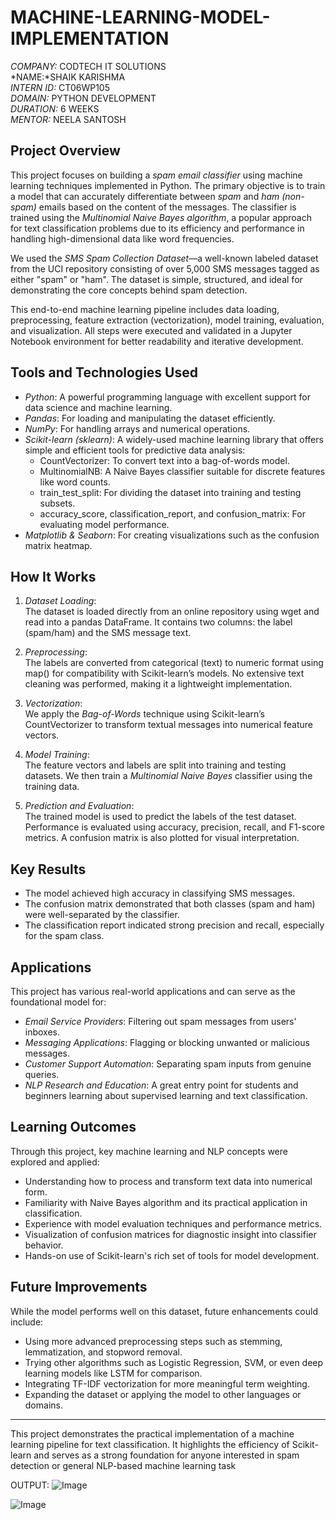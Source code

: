 # MACHINE-LEARNING-MODEL-IMPLEMENTATION

*COMPANY:* CODTECH IT SOLUTIONS  
*NAME:*SHAIK  KARISHMA   
*INTERN ID:* CT06WP105  
*DOMAIN:* PYTHON DEVELOPMENT  
*DURATION:* 6 WEEKS  
*MENTOR:* NEELA SANTOSH


## Project Overview

This project focuses on building a *spam email classifier* using machine learning techniques implemented in Python. The primary objective is to train a model that can accurately differentiate between *spam* and *ham (non-spam)* emails based on the content of the messages. The classifier is trained using the *Multinomial Naive Bayes algorithm*, a popular approach for text classification problems due to its efficiency and performance in handling high-dimensional data like word frequencies.

We used the *SMS Spam Collection Dataset*—a well-known labeled dataset from the UCI repository consisting of over 5,000 SMS messages tagged as either "spam" or "ham". The dataset is simple, structured, and ideal for demonstrating the core concepts behind spam detection.

This end-to-end machine learning pipeline includes data loading, preprocessing, feature extraction (vectorization), model training, evaluation, and visualization. All steps were executed and validated in a Jupyter Notebook environment for better readability and iterative development.

## Tools and Technologies Used

- *Python*: A powerful programming language with excellent support for data science and machine learning.
- *Pandas*: For loading and manipulating the dataset efficiently.
- *NumPy*: For handling arrays and numerical operations.
- *Scikit-learn (sklearn)*: A widely-used machine learning library that offers simple and efficient tools for predictive data analysis:
  - CountVectorizer: To convert text into a bag-of-words model.
  - MultinomialNB: A Naive Bayes classifier suitable for discrete features like word counts.
  - train_test_split: For dividing the dataset into training and testing subsets.
  - accuracy_score, classification_report, and confusion_matrix: For evaluating model performance.
- *Matplotlib & Seaborn*: For creating visualizations such as the confusion matrix heatmap.

## How It Works

1. *Dataset Loading*:  
   The dataset is loaded directly from an online repository using wget and read into a pandas DataFrame. It contains two columns: the label (spam/ham) and the SMS message text.

2. *Preprocessing*:  
   The labels are converted from categorical (text) to numeric format using map() for compatibility with Scikit-learn’s models. No extensive text cleaning was performed, making it a lightweight implementation.

3. *Vectorization*:  
   We apply the *Bag-of-Words* technique using Scikit-learn’s CountVectorizer to transform textual messages into numerical feature vectors.

4. *Model Training*:  
   The feature vectors and labels are split into training and testing datasets. We then train a *Multinomial Naive Bayes* classifier using the training data.

5. *Prediction and Evaluation*:  
   The trained model is used to predict the labels of the test dataset. Performance is evaluated using accuracy, precision, recall, and F1-score metrics. A confusion matrix is also plotted for visual interpretation.

## Key Results

- The model achieved high accuracy in classifying SMS messages.
- The confusion matrix demonstrated that both classes (spam and ham) were well-separated by the classifier.
- The classification report indicated strong precision and recall, especially for the spam class.

## Applications

This project has various real-world applications and can serve as the foundational model for:

- *Email Service Providers*: Filtering out spam messages from users' inboxes.
- *Messaging Applications*: Flagging or blocking unwanted or malicious messages.
- *Customer Support Automation*: Separating spam inputs from genuine queries.
- *NLP Research and Education*: A great entry point for students and beginners learning about supervised learning and text classification.

## Learning Outcomes

Through this project, key machine learning and NLP concepts were explored and applied:

- Understanding how to process and transform text data into numerical form.
- Familiarity with Naive Bayes algorithm and its practical application in classification.
- Experience with model evaluation techniques and performance metrics.
- Visualization of confusion matrices for diagnostic insight into classifier behavior.
- Hands-on use of Scikit-learn's rich set of tools for model development.

## Future Improvements

While the model performs well on this dataset, future enhancements could include:

- Using more advanced preprocessing steps such as stemming, lemmatization, and stopword removal.
- Trying other algorithms such as Logistic Regression, SVM, or even deep learning models like LSTM for comparison.
- Integrating TF-IDF vectorization for more meaningful term weighting.
- Expanding the dataset or applying the model to other languages or domains.

---

This project demonstrates the practical implementation of a machine learning pipeline for text classification. It highlights the efficiency of Scikit-learn and serves as a strong foundation for anyone interested in spam detection or general NLP-based machine learning task


OUTPUT:
![Image](https://github.com/user-attachments/assets/cbf93856-a25c-4b8d-9c9e-42635585c0b3)

![Image](https://github.com/user-attachments/assets/3189c596-c3b9-4520-8dcb-d27745a8dbd3)



